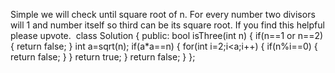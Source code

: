 Simple we will check until square root of n. For every number two divisors will 1 and number itself so third can be its square root.
If you find this helpful please upvote.
​
class Solution
{
public:
bool isThree(int n) {
if(n==1 or n==2)
{
return false;
}
int a=sqrt(n);
if(a*a==n)
{
for(int i=2;i<a;i++)
{
if(n%i==0)
{
return false;
}
}
return true;
}
return false;
}
};